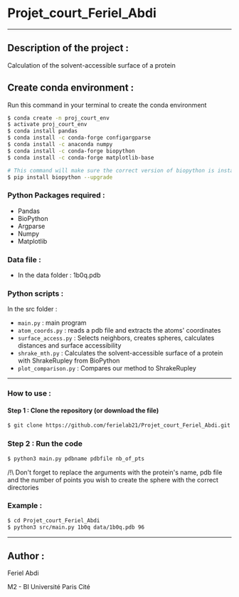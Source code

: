 # Projet_court_Feriel_Abdi
---------------------------------------------------------------
## Description of the project :
Calculation of the solvent-accessible surface of a protein

## Create conda environment :
Run this command in your terminal to create the conda environment

```bash
$ conda create -n proj_court_env
$ activate proj_court_env
$ conda install pandas
$ conda install -c conda-forge configargparse
$ conda install -c anaconda numpy
$ conda install -c conda-forge biopython
$ conda install -c conda-forge matplotlib-base

# This command will make sure the correct version of biopython is installed
$ pip install biopython --upgrade
```

### Python Packages required :

- Pandas
- BioPython
- Argparse
- Numpy
- Matplotlib

### Data file :

- In the data folder : 1b0q.pdb

### Python scripts : 

In the src folder :
- `main.py` : main program
- `atom_coords.py` : reads a pdb file and extracts the atoms' coordinates
- `surface_access.py` : Selects neighbors, creates spheres, calculates distances and surface accessibility
- `shrake_mth.py` : Calculates the solvent-accessible surface of a protein with ShrakeRupley from BioPython
- `plot_comparison.py` : Compares our method to ShrakeRupley

---
### How to use :

#### Step 1 : Clone the repository (or download the file)
```bash
$ git clone https://github.com/ferielab21/Projet_court_Feriel_Abdi.git
```
### Step 2 : Run the code

```bash
$ python3 main.py pdbname pdbfile nb_of_pts 
```
/!\ Don't forget to replace the arguments with the protein's name, pdb file and the number of points you wish to create the sphere with the correct directories

### Example :
```bash
$ cd Projet_court_Feriel_Abdi
$ python3 src/main.py 1b0q data/1b0q.pdb 96 
```
---
## Author :

Feriel Abdi

M2 - BI
Université Paris Cité
